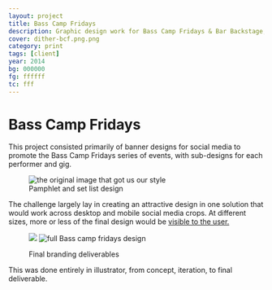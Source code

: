 ```yaml
---
layout: project
title: Bass Camp Fridays
description: Graphic design work for Bass Camp Fridays & Bar Backstage, Montreal.
cover: dither-bcf.png.png
category: print
tags: [client]
year: 2014
bg: 000000
fg: ffffff
tc: fff
---
```

# Bass Camp Fridays

This project consisted primarily of banner designs for social media to promote the Bass Camp Fridays series of events, with sub-designs for each performer and gig.

<figure>
	<img src="/assets/img/work/BCF/dither-design-0.png.png" alt="the original image that got us our style">
	<figcaption>Pamphlet and set list design</figcaption>
</figure>

The challenge largely lay in creating an attractive design in one solution that would work across desktop and mobile social media crops. At different sizes, more or less of the final design would be [visible to the user.](/assets/img/work/BCF/fb.png)

<figure>

![](/assets/img/work/BCF/dither-bcf-banner-1.jpg.png)
![full Bass camp fridays design](/assets/img/work/BCF/dither-bcf.png.png)
<figcaption>Final branding deliverables</figcaption>
</figure>

This was done entirely in illustrator, from concept, iteration, to final deliverable.
